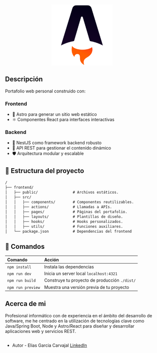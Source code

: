 <p align="center">
  <a href="http://nestjs.com/" target="blank"><img src="https://raw.githubusercontent.com/github/explore/5cc0a03a302ec862c4aeac2a22a513ae31c35432/topics/astro/astro.png" width="200" alt="Nest Logo" /></a>
</p>

## Descripción

Portafolio web personal construido con:

### Frontend

- 🚀 Astro para generar un sitio web estático
- ⚛️ Componentes React para interfaces interactivas

### Backend

- 🦁 NestJS como framework backend robusto
- 🔄 API REST para gestionar el contenido dinámico
- 🛡️ Arquitectura modular y escalable

## 🚀 Estructura del proyecto

```text
/
├── frontend/
│   ├── public/                # Archivos estáticos.
│   ├── src/
│   │   ├── components/        # Componentes reutilizables.
│   │   ├── actions/           # Llamadas a APIs.
│   │   ├── pages/             # Páginas del portafolio.
│   │   ├── layouts/           # Plantillas de diseño.
│   │   ├── hooks/             # Hooks personalizados.
│   │   ├── utils/             # Funciones auxiliares.
│   └── package.json           # Dependencias del frontend
```

## 🧞 Comandos

| Comando           | Acción                                        |
| :---------------- | :-------------------------------------------- |
| `npm install`     | Instala las dependencias                      |
| `npm run dev`     | Inicia un server local `localhost:4321`       |
| `npm run build`   | Construye tu proyecto de producción `./dist/` |
| `npm run preview` | Muestra una versión previa de tu proyecto     |

## Acerca de mi

Profesional informático con de experiencia en el ámbito del desarrollo de software, me he centrado en la utilización de tecnologías clave como Java/Spring Boot, Node y Astro/React para diseñar y desarrollar aplicaciones web y servicios REST.

##

- Autor - Elias Garcia Carvajal [LinkedIn](www.linkedin.com/in/knoxknx)
